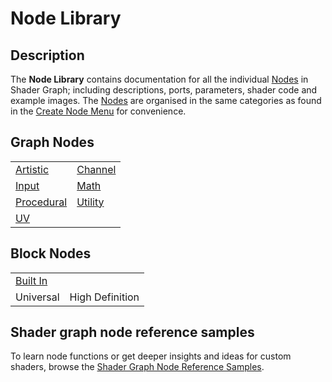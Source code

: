 # Node Library

## Description

The **Node Library** contains documentation for all the individual [Nodes](Node.md) in Shader Graph; including descriptions, ports, parameters, shader code and example images. The [Nodes](Node.md) are organised in the same categories as found in the [Create Node Menu](Create-Node-Menu.md) for convenience.

## Graph Nodes

| | |
|:--|:--|
| [Artistic](Artistic-Nodes.md)| [Channel](Channel-Nodes.md)|
| [Input](Input-Nodes.md) | [Math](Math-Nodes.md) |
| [Procedural](Procedural-Nodes.md) | [Utility](Utility-Nodes.md)|
| [UV](UV-Nodes.md) | |


## Block Nodes

| | |
|:-|:-|
| [Built In](Built-In-Blocks.md) |  |
| Universal | High Definition |


## Shader graph node reference samples

To learn node functions or get deeper insights and ideas for custom shaders, browse the [Shader Graph Node Reference Samples](ShaderGraph-Samples.md).
